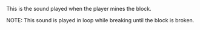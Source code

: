 This is the sound played when the player mines the block.

NOTE: This sound is played in loop while breaking until the block is broken.